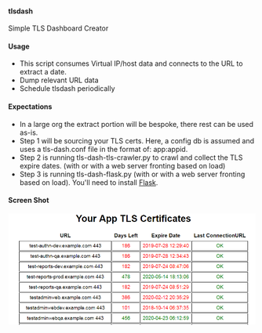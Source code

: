 #### tlsdash
Simple TLS Dashboard Creator

#### Usage
- This script consumes Virtual IP/host data and connects to the URL to extract a date.
- Dump relevant URL data
- Schedule tlsdash periodically 

#### Expectations
- In a large org the extract portion will be bespoke, there rest can be used as-is.
- Step 1 will be sourcing your TLS certs.  Here, a config db is assumed and uses a tls-dash.conf file in the format of: app:appid.
- Step 2 is running tls-dash-tls-crawler.py to crawl and collect the TLS expire dates. (with or with a web server fronting based on load)
- Step 3 is running tls-dash-flask.py (with or with a web server fronting based on load). You'll need to install [Flask](http://flask.pocoo.org).

#### Screen Shot 
![TLS Dashboard](tlsdash.png?raw=true "TLS Dashboard")
